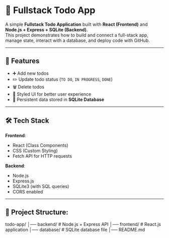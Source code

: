 # 📝 Fullstack Todo App

A simple **Fullstack Todo Application** built with **React (Frontend)** and **Node.js + Express + SQLite (Backend)**.  
This project demonstrates how to build and connect a full-stack app, manage state, interact with a database, and deploy code with GitHub.

---

## 🚀 Features
- ➕ Add new todos  
- ✏️ Update todo status (`TO DO`, `IN PROGRESS`, `DONE`)  
- 🗑️ Delete todos  
- 🎨 Styled UI for better user experience  
- 🔄 Persistent data stored in **SQLite Database**

---

## 🛠️ Tech Stack
**Frontend**:
- React (Class Components)
- CSS (Custom Styling)
- Fetch API for HTTP requests  

**Backend**:
- Node.js
- Express.js
- SQLite3 (with SQL queries)
- CORS enabled  

---

## 📂 Project Structure: 
todo-app/
│── backend/ # Node.js + Express API
│── frontend/ # React.js application
│── database/ # SQLite database file
│── README.md
